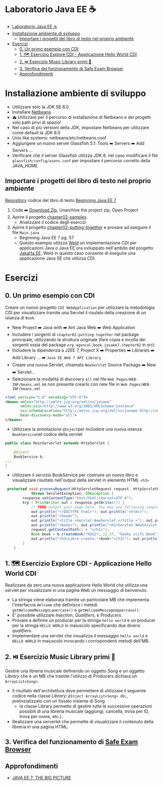# Laboratorio Java EE ☕
- [Laboratorio Java EE ☕](#laboratorio-java-ee-)
- [Installazione ambiente di sviluppo](#installazione-ambiente-di-sviluppo)
  - [Importare i progetti del libro di testo nel proprio ambiente](#importare-i-progetti-del-libro-di-testo-nel-proprio-ambiente)
- [Esercizi](#esercizi)
  - [0. Un primo esempio con CDI](#0-un-primo-esempio-con-cdi)
  - [1. 🗺️ Esercizio Explore CDI - Applicazione Hello World CDI](#1-️-esercizio-explore-cdi---applicazione-hello-world-cdi)
  - [2. ⏯️ Esercizio Music Library primi 👣](#2-️-esercizio-music-library-primi-)
  - [3. Verifica del funzionamento di Safe Exam Browser](#3-verifica-del-funzionamento-di-safe-exam-browser)
  - [Approfondimenti](#approfondimenti)

# Installazione ambiente di sviluppo
- Utilizzare solo la JDK SE 8.0
- Installare [Netbeans](https://netbeans.apache.org/download/nb15/)
- ⚠️ Utilizzare per il percorso di installazione di Netbeans e dei progetti solo path privi di spazio!
- Nel caso di più versioni della JDK, impostare Netbeans per utilizzare come default la JDK 8.0
- Unix like systems: netbeans/etc/netbeans.conf
- Aggiungere un nuovo server Glassfish 5.1: Tools ➡️ Servers ➡️ Add Servers ...
- Verificare che il server Glassfish utilizza JDK 8, nel caso modificare il file ```glassfish/config/asenv.conf``` per impostare il percorso corretto della JAVA_HOME





## Importare i progetti del libro di testo nel proprio ambiente 

[Repository](https://github.com/Apress/beg-java-ee-7) codice  del libro di testo [Beginning Java EE 7](https://link.springer.com/book/10.1007/978-1-4302-4627-5) 
  
1. Code ➡️ [Download Zip](https://github.com/Apress/beg-java-ee-7),  Unarchive the project zip, Open Project  
2. Aprire il progetto [chapter02-samples](https://github.com/Apress/beg-java-ee-7/tree/master/agoncal-book-javaee7-master/chapter02/chapter02-samples)
   - Analizzare il codice degli esercizi
3. Aprire il progetto [chapter02-putting-together](https://github.com/Apress/beg-java-ee-7/tree/master/agoncal-book-javaee7-master/chapter02/chapter02-putting-together) e provare ad eseguire il file ```Main.java```
   - Beginning Java EE 7 pg. 57 
   - Questo esempio utilizza [Weld](https://weld.cdi-spec.org/) un implementazione CDI per applicazioni Java o Java EE ora sviluppato nell'ambito del progetto [Jakarta EE](https://jakarta.ee/). Weld in questo caso consente di eseguire una applicazione Java SE che utilizza CDI.
  
# Esercizi

## 0. Un primo esempio con CDI
Creare un nuovo progetto ```CDI WebApplication``` per utilizzare la metodologia CDI per visualizzare tramite una Servlet il risulato della creazione di un istanza di ```Book```.
- New Project ➡️ Java with ➡️ Ant Java Web ➡️ Web Application
- Includere i sorgenti di `chapter02-putting-together` nel package principale, utilizzando la struttura originale (fare copia e incolla dei sorgenti ossia del package `org.agoncal.book.javaee7.chapter02` in src)
- Includere la dipendenza a J2EE 7, Project X ➡️ Properties ➡️ Libraries ➡️ Add Library ... ➡️ `Java EE Web 7 API Library`
- Create una nuova Servlet, chiamata ```NewServlet``` Source Package ➡️ New ➡️ Servlet... 
- Selezionare la modalità di discovery ``all`` nel file ```Web Pages/WEB-INF/beans.xml``` se non presente crearlo con new file in ```Web Pages/WEB-INF/beans.xml```
```xml
<?xml version="1.0" encoding="UTF-8"?>
<beans xmlns="http://xmlns.jcp.org/xml/ns/javaee"
       xmlns:xsi="http://www.w3.org/2001/XMLSchema-instance"
       xsi:schemaLocation="http://xmlns.jcp.org/xml/ns/javaee http://xmlns.jcp.org/xml/ns/javaee/beans_1_1.xsd"
       bean-discovery-mode="all">
</beans>
```
- Utilizzare la annotazione ```@Inject```per includere una nuova istanza ```BookService```nel codice della servlet
```java
public class MainServerlet extends HttpServlet {
    
    @Inject
    BookService b;
...
}
```
- Utilizzare il servizio BookService per costruire un nuovo libro e visualizzare risultato nell'output della servlet in elemento HTML `<h3>`
```java
 protected void processRequest(HttpServletRequest request, HttpServletResponse response)
            throws ServletException, IOException {
        response.setContentType("text/html;charset=UTF-8");
        try ( PrintWriter out = response.getWriter()) {
            /* TODO output your page here. You may use following sample code. */
            out.println("<!DOCTYPE html>"); out.println("<html>");
            out.println("<head>");
            out.println("<title >Servlet NewServlet </title >"); out.println("</head>");
            out.println("<body>"); out.println("<h1>Servlet NewServlet at " +
            request.getContextPath() + "</h1>");
            Book book = b.createBook("H2G2", 12.5f, "Geeky scifi Book");
            out.println("<h3>Libro creato:"+book+"</h3>"); out.println("</body>"); out.println("</html>");
        }
    }
```
## 1. 🗺️ Esercizio Explore CDI - Applicazione Hello World CDI
Realizzare da zero una nuova applicazione Hello World che utilizza una servlet per visualizzare in una pagina Web un messaggio di benvenuto.
  - La stringa viene elaborata tramite un particolare MB che implementa l'interfaccia `Welcome` che definisce i metedi `getWelcomeMessageLowercase()` e `getWelcomeMessageUppercase()`.
  - E' possibile utilizzare _Injection_, _Qualifiers_, e _Producers_.  
  - Provare a definire un producer per la stringa `hello world` e un producer per la stringa `HELLO WORLD` in maiuscolo specificando due diversi _qualifiers_. 
  - Implementare una servlet che visualizza il messaggio `hello world` e `HELLO WORLD` in maiuscolo invocando i corrispondenti metodi dell'MB.

## 2. ⏯️ Esercizio Music Library primi 👣
Gestire una libreria musicale definendo un oggetto _Song_ e un oggetto _Library_ che è un MB che tramite l'utilizzo di Producers dichiara un `ArrayList<Song>`. 
   - Il risultato dell'architettura deve permettere di utilizzare il seguente codice nella classe _Library_: `@Inject ArrayList<Song> db;`, preinizializzato con un fissato insieme di Song
     - la classe Library permette di gestire tutte le successive operazioni possibili di una libreria musicale (aggiungi, cancella, trova per ID, trova per nome, etc.).
   - Realizzare una serverlet che permette di visualizzare il contenuto della libreria in una pagina HTML.

## 3. Verifica del funzionamento di [Safe Exam Browser](https://safeexambrowser.org/)
## Approfondimenti 
- [JAVA EE 7: THE BIG PICTURE](https://tomylab.wordpress.com/2016/06/18/java-ee-7-the-big-picture/)

